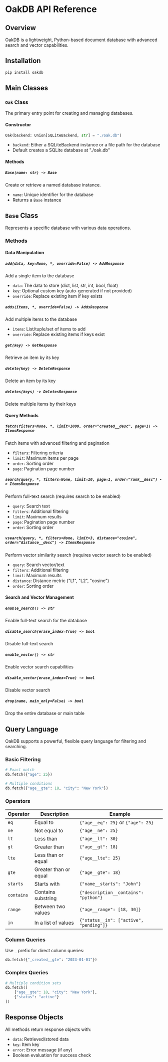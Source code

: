 # OakDB API Reference

## Overview

OakDB is a lightweight, Python-based document database with advanced search and vector capabilities.

## Installation

```bash
pip install oakdb
```

## Main Classes

### `Oak` Class

The primary entry point for creating and managing databases.

#### Constructor
```python
Oak(backend: Union[SQLiteBackend, str] = "./oak.db")
```
- `backend`: Either a SQLiteBackend instance or a file path for the database
- Default creates a SQLite database at "./oak.db"

#### Methods

##### `Base(name: str) -> Base`
Create or retrieve a named database instance.
- `name`: Unique identifier for the database
- Returns a `Base` instance

## `Base` Class

Represents a specific database with various data operations.

### Methods

#### Data Manipulation

##### `add(data, key=None, *, override=False) -> AddResponse`
Add a single item to the database
- `data`: The data to store (dict, list, str, int, bool, float)
- `key`: Optional custom key (auto-generated if not provided)
- `override`: Replace existing item if key exists

##### `adds(items, *, override=False) -> AddsResponse`
Add multiple items to the database
- `items`: List/tuple/set of items to add
- `override`: Replace existing items if keys exist

##### `get(key) -> GetResponse`
Retrieve an item by its key

##### `delete(key) -> DeleteResponse`
Delete an item by its key

##### `deletes(keys) -> DeletesResponse`
Delete multiple items by their keys

#### Query Methods

##### `fetch(filters=None, *, limit=1000, order="created__desc", page=1) -> ItemsResponse`
Fetch items with advanced filtering and pagination
- `filters`: Filtering criteria
- `limit`: Maximum items per page
- `order`: Sorting order
- `page`: Pagination page number

##### `search(query, *, filters=None, limit=10, page=1, order="rank__desc") -> ItemsResponse`
Perform full-text search (requires search to be enabled)
- `query`: Search text
- `filters`: Additional filtering
- `limit`: Maximum results
- `page`: Pagination page number
- `order`: Sorting order

##### `vsearch(query, *, filters=None, limit=3, distance="cosine", order="distance__desc") -> ItemsResponse`
Perform vector similarity search (requires vector search to be enabled)
- `query`: Search vector/text
- `filters`: Additional filtering
- `limit`: Maximum results
- `distance`: Distance metric ("L1", "L2", "cosine")
- `order`: Sorting order

#### Search and Vector Management

##### `enable_search() -> str`
Enable full-text search for the database

##### `disable_search(erase_index=True) -> bool`
Disable full-text search

##### `enable_vector() -> str`
Enable vector search capabilities

##### `disable_vector(erase_index=True) -> bool`
Disable vector search

##### `drop(name, main_only=False) -> bool`
Drop the entire database or main table

## Query Language

OakDB supports a powerful, flexible query language for filtering and searching.

### Basic Filtering

```python
# Exact match
db.fetch({"age": 25})

# Multiple conditions
db.fetch({"age__gte": 18, "city": "New York"})
```

### Operators

| Operator | Description | Example |
|----------|-------------|---------|
| `eq` | Equal to | `{"age__eq": 25}` or `{"age": 25}` |
| `ne` | Not equal to | `{"age__ne": 25}` |
| `lt` | Less than | `{"age__lt": 30}` |
| `gt` | Greater than | `{"age__gt": 18}` |
| `lte` | Less than or equal | `{"age__lte": 25}` |
| `gte` | Greater than or equal | `{"age__gte": 18}` |
| `starts` | Starts with | `{"name__starts": "John"}` |
| `contains` | Contains substring | `{"description__contains": "python"}` |
| `range` | Between two values | `{"age__range": [18, 30]}` |
| `in` | In a list of values | `{"status__in": ["active", "pending"]}` |

### Column Queries

Use `_` prefix for direct column queries:
```python
db.fetch({"_created__gte": "2023-01-01"})
```

### Complex Queries

```python
# Multiple condition sets
db.fetch([
    {"age__gte": 18, "city": "New York"},
    {"status": "active"}
])
```

## Response Objects

All methods return response objects with:
- `data`: Retrieved/stored data
- `key`: Item key
- `error`: Error message (if any)
- Boolean evaluation for success check
